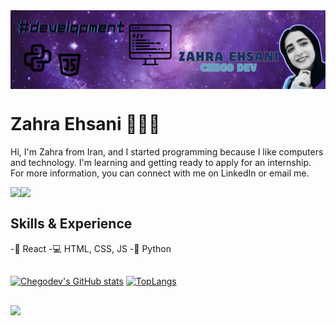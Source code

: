 <!-- "Hero" Header -->
<div>
<img align="center" src="chegodev.png" style="max-width: 100%;" alt="HELLO WORLD! :)" />
</div>

<!-- Summery -->
# Zahra Ehsani 👩🏻‍💻
Hi, I'm Zahra from Iran, and I started programming because I like computers and technology. I'm learning and getting ready to apply for an internship. For more information, you can connect with me on LinkedIn or email me.
<!-- Social -->
  <a href="https://mail.google.com/mail/u/3/#inbox"><img align="left" src="https://img.shields.io/badge/e‑mail-D14836.svg?style=for-the-badge&logo=GMail&logoColor=white"/></a><a href="www.linkedin.com/in/chegodev"><img align="left" src="https://img.shields.io/badge/linkedin-0077B5.svg?style=for-the-badge&logo=linkedin&logoColor=white"/></a>

<br/>

<!-- Technologies -->
## Skills & Experience 
-🎯 React
-💻 HTML, CSS, JS
-👀 Python

<!-- GitHub -->
##
[![Chegodev's GitHub stats](https://github-readme-stats-plum-three.vercel.app/api?username=chegodev&show_icons=true&theme=nightowl&align=center)](https://github.com/chegodev/github-readme-stats)
[![TopLangs](https://github-readme-stats-plum-three.vercel.app/api/top-langs/?username=chegodev&layout=compact&theme=nightowl&card_width=400&align=center)](https://github.com/chegodev/github-readme-stats)

##

![](https://komarev.com/ghpvc/?username=chegodev&color=blueviolet)
